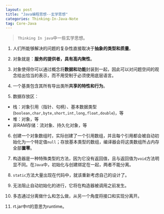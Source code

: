 ```yaml
---
layout: post
title: "Java编程思想--玄学思想"
categories: Thinking-In-Java-Note
tag: Core-Java
---
```

> `Thinking In java`中一些玄学思想。

1. 人们所能够解决的问题的复杂性直接取决于**抽象的类型和质量**。

2. 对象就是：**服务的提供者，具有高内聚性**。

3. 对象使得你可以通过概念将**数据和功能**封装到一起，因此可以对问题空间的观念给出恰当的表示，而不用受制于必须使用底层语言。

4. 一个基类包含其所有导出类所**共享的特性和行为**。

5. 数据存放区：
- 栈：对象引用（指针、句柄）、基本数据类型(`boolean,char,byte,short,int,long,float,double`)，等
- 堆：对象，等
- 非RAM存储：流对象、持久化对象，等

6. 创建一个对象数组时，实际创建了一个引用数组，并且每个引用都会被自动初始化为一个特定值`null`；存放基本类型的数组，编译器会将这类数组所占内存全部**置零**。

7. 构造器是一种特殊类型的方法，因为它没有返回值，且与返回值为`void`方法明显不同。在`Java`中，初始化与创建绑定在一起，两者不能分离。

8. `static`方法大量出现在代码中，就该重新考虑自己的设计了。

9. 无法阻止自动初始化的进行，它将在构造器被调用之前发生。

10. 多态通过分离做什么和怎么做，从另一个角度将接口和实现分离开。

11. rt.jar中rt的意思为runtime。